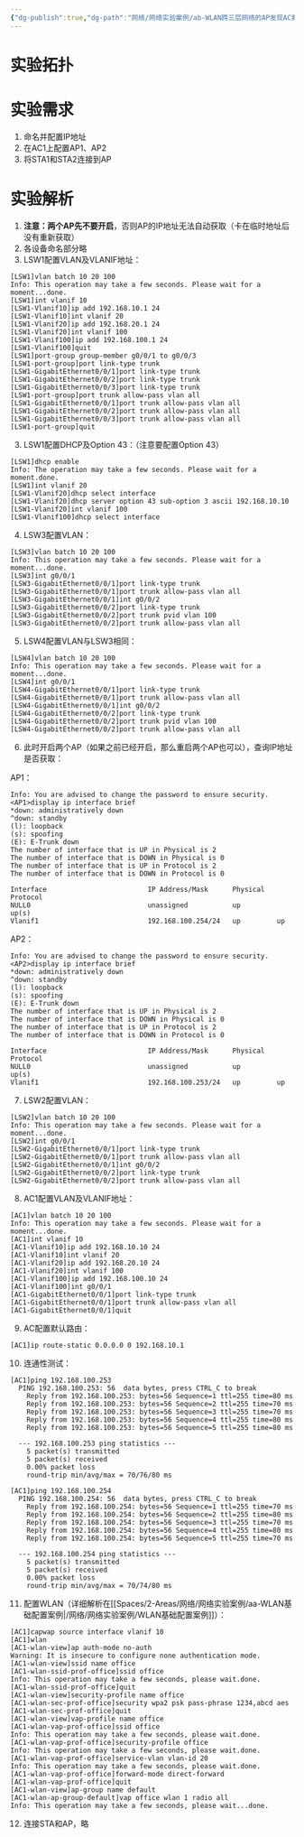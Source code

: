 ```yaml
---
{"dg-publish":true,"dg-path":"网络/网络实验案例/ab-WLAN跨三层网络的AP发现AC案例.md","permalink":"/网络/网络实验案例/ab-WLAN跨三层网络的AP发现AC案例/"}
---
```


# 实验拓扑
<style> .container {font-family: sans-serif; text-align: center;} .button-wrapper button {z-index: 1;height: 40px; width: 100px; margin: 10px;padding: 5px;} .excalidraw .App-menu_top .buttonList { display: flex;} .excalidraw-wrapper { height: 800px; margin: 50px; position: relative;} :root[dir="ltr"] .excalidraw .layer-ui__wrapper .zen-mode-transition.App-menu_bottom--transition-left {transform: none;} </style><script src="https://cdn.jsdelivr.net/npm/react@17/umd/react.production.min.js"></script><script src="https://cdn.jsdelivr.net/npm/react-dom@17/umd/react-dom.production.min.js"></script><script type="text/javascript" src="https://cdn.jsdelivr.net/npm/@excalidraw/excalidraw@0/dist/excalidraw.production.min.js"></script><div id="excalidraw-ab-WLAN跨三层网络的AP发现AC案例-1excalidraw.md1"></div><script>(function(){const InitialData={"type":"excalidraw","version":2,"source":"https://github.com/zsviczian/obsidian-excalidraw-plugin/releases/tag/2.15.3","elements":[{"id":"a4exvNKNKS5hNoq8HiFXS","type":"line","x":931.3504102107047,"y":-164.46504884004878,"width":1,"height":270,"angle":0,"strokeColor":"#1e1e1e","backgroundColor":"transparent","fillStyle":"solid","strokeWidth":4,"strokeStyle":"solid","roughness":0,"opacity":100,"groupIds":[],"frameId":null,"index":"Zu","roundness":null,"seed":131463810,"version":46,"versionNonce":523275614,"isDeleted":false,"boundElements":[],"updated":1758722441227,"link":null,"locked":false,"points":[[0,0],[1,270]],"lastCommittedPoint":null,"startBinding":null,"endBinding":null,"startArrowhead":null,"endArrowhead":null,"polygon":false},{"id":"-WzePwpJERoKWcR0-O5kG","type":"line","x":514.3504102107047,"y":-169.46504884004878,"width":1,"height":276,"angle":0,"strokeColor":"#1e1e1e","backgroundColor":"transparent","fillStyle":"solid","strokeWidth":4,"strokeStyle":"solid","roughness":0,"opacity":100,"groupIds":[],"frameId":null,"index":"Zv","roundness":null,"seed":893811970,"version":57,"versionNonce":1271059998,"isDeleted":false,"boundElements":[],"updated":1758722428290,"link":null,"locked":false,"points":[[0,0],[1,276]],"lastCommittedPoint":null,"startBinding":null,"endBinding":null,"startArrowhead":null,"endArrowhead":null,"polygon":false},{"id":"rxVZrzuibO7Jha20NoAeb","type":"line","x":709.3504102107047,"y":-420.4650488400488,"width":221,"height":254,"angle":0,"strokeColor":"#1e1e1e","backgroundColor":"transparent","fillStyle":"solid","strokeWidth":4,"strokeStyle":"solid","roughness":0,"opacity":100,"groupIds":[],"frameId":null,"index":"Zw","roundness":null,"seed":126972930,"version":51,"versionNonce":1881480094,"isDeleted":false,"boundElements":[],"updated":1758722410100,"link":null,"locked":false,"points":[[0,0],[221,254]],"lastCommittedPoint":null,"startBinding":null,"endBinding":null,"startArrowhead":null,"endArrowhead":null,"polygon":false},{"id":"entPNoYl4Kyj3vk2KOKRf","type":"line","x":708.3504102107047,"y":-419.4650488400488,"width":190,"height":252,"angle":0,"strokeColor":"#1e1e1e","backgroundColor":"transparent","fillStyle":"solid","strokeWidth":4,"strokeStyle":"solid","roughness":0,"opacity":100,"groupIds":[],"frameId":null,"index":"Zx","roundness":null,"seed":681808514,"version":48,"versionNonce":1797278786,"isDeleted":false,"boundElements":[],"updated":1758722400642,"link":null,"locked":false,"points":[[0,0],[-190,252]],"lastCommittedPoint":null,"startBinding":null,"endBinding":null,"startArrowhead":null,"endArrowhead":null,"polygon":false},{"id":"iV-hlWH-SU1PdivZKCSGs","type":"line","x":223.35041021070464,"y":-423.4650488400488,"width":485.00000000000006,"height":3,"angle":0,"strokeColor":"#1e1e1e","backgroundColor":"transparent","fillStyle":"solid","strokeWidth":4,"strokeStyle":"solid","roughness":0,"opacity":100,"groupIds":[],"frameId":null,"index":"Zy","roundness":null,"seed":1804139934,"version":56,"versionNonce":552479554,"isDeleted":false,"boundElements":[],"updated":1758722384409,"link":null,"locked":false,"points":[[0,0],[485.00000000000006,3]],"lastCommittedPoint":null,"startBinding":null,"endBinding":null,"startArrowhead":null,"endArrowhead":null,"polygon":false},{"id":"GVq7UEniOFc08bcfavQZq","type":"line","x":-108.64958978929536,"y":-202.46504884004878,"width":333,"height":219,"angle":0,"strokeColor":"#1e1e1e","backgroundColor":"transparent","fillStyle":"solid","strokeWidth":4,"strokeStyle":"solid","roughness":0,"opacity":100,"groupIds":[],"frameId":null,"index":"Zz","roundness":null,"seed":84098206,"version":44,"versionNonce":729037762,"isDeleted":false,"boundElements":[],"updated":1758722358895,"link":null,"locked":false,"points":[[0,0],[333,-219]],"lastCommittedPoint":null,"startBinding":null,"endBinding":null,"startArrowhead":null,"endArrowhead":null,"polygon":false},{"id":"q7Is6Ucu","type":"image","x":-156.6590909090909,"y":-242.64772727272737,"width":104.72596153846158,"height":85.62500000000003,"angle":0,"strokeColor":"transparent","backgroundColor":"transparent","fillStyle":"hachure","strokeWidth":1,"strokeStyle":"solid","roughness":1,"opacity":100,"roundness":null,"seed":67922,"version":201,"versionNonce":1119687390,"updated":1758722272376,"isDeleted":false,"groupIds":[],"boundElements":[],"link":null,"locked":false,"frameId":null,"fileId":"b59071e69a54e91b626877511a2d995862e4f02a","scale":[1,1],"crop":null,"index":"a0","status":"pending"},{"id":"yiVsTlOZ","type":"image","x":655.8969064762208,"y":-469.1034959165359,"width":108,"height":89,"angle":0,"strokeColor":"transparent","backgroundColor":"transparent","fillStyle":"hachure","strokeWidth":1,"strokeStyle":"solid","roughness":1,"opacity":100,"roundness":null,"seed":92430,"version":160,"versionNonce":88406658,"updated":1758722905897,"isDeleted":false,"groupIds":[],"boundElements":[],"link":null,"locked":false,"frameId":null,"fileId":"805d1e1650d1576de888983f84d258dd11815cea","scale":[1,1],"crop":null,"index":"a4","status":"pending"},{"id":"A8vqRTvr","type":"image","x":459.3504102107046,"y":67.53495115995122,"width":108,"height":89,"angle":0,"strokeColor":"transparent","backgroundColor":"transparent","fillStyle":"hachure","strokeWidth":1,"strokeStyle":"solid","roughness":1,"opacity":100,"roundness":null,"seed":13155,"version":90,"versionNonce":413737886,"updated":1758722422259,"isDeleted":false,"groupIds":[],"boundElements":[],"link":null,"locked":false,"frameId":null,"fileId":"3e6b3a4993ca9eb43bbb3e9bdc0afa86b6d6c812","scale":[1,1],"crop":null,"index":"a5","status":"pending"},{"id":"d-TcAIAtMreGgxImdDKkf","type":"image","x":879.1455973140806,"y":71.80607378020625,"width":108,"height":89,"angle":0,"strokeColor":"transparent","backgroundColor":"transparent","fillStyle":"hachure","strokeWidth":1,"strokeStyle":"solid","roughness":1,"opacity":100,"roundness":null,"seed":882595678,"version":127,"versionNonce":1359806878,"updated":1758723249560,"isDeleted":false,"groupIds":[],"boundElements":[],"link":null,"locked":false,"frameId":null,"fileId":"3e6b3a4993ca9eb43bbb3e9bdc0afa86b6d6c812","scale":[1,1],"crop":null,"index":"a6","status":"pending"},{"id":"3ZS4TRLs","type":"image","x":458.01614328263133,"y":304.5321503757317,"width":109,"height":89,"angle":0,"strokeColor":"transparent","backgroundColor":"transparent","fillStyle":"hachure","strokeWidth":1,"strokeStyle":"solid","roughness":1,"opacity":100,"roundness":null,"seed":72662,"version":74,"versionNonce":854176606,"updated":1758722693276,"isDeleted":false,"groupIds":[],"boundElements":[],"link":null,"locked":false,"frameId":null,"fileId":"02dd7d70af4ba51c3c127843540727fcb3df0a36","scale":[1,1],"crop":null,"index":"a7","status":"pending"},{"id":"MpFcCNVotsoudfr6n9IS1","type":"image","x":883.9528166590168,"y":299.69714097501776,"width":109,"height":89,"angle":0,"strokeColor":"transparent","backgroundColor":"transparent","fillStyle":"hachure","strokeWidth":1,"strokeStyle":"solid","roughness":1,"opacity":100,"roundness":null,"seed":1536329310,"version":99,"versionNonce":1647632350,"updated":1758723251876,"isDeleted":false,"groupIds":[],"boundElements":[],"link":null,"locked":false,"frameId":null,"fileId":"02dd7d70af4ba51c3c127843540727fcb3df0a36","scale":[1,1],"crop":null,"index":"a8","status":"pending"},{"id":"N0eaaPxZ","type":"image","x":433.61887596734437,"y":184.80345493037288,"width":163.3170805274658,"height":96.22228927350052,"angle":3.157972679374266,"strokeColor":"transparent","backgroundColor":"transparent","fillStyle":"hachure","strokeWidth":1,"strokeStyle":"solid","roughness":1,"opacity":100,"roundness":null,"seed":97730,"version":262,"versionNonce":308831106,"updated":1758723332801,"isDeleted":false,"groupIds":[],"boundElements":[],"link":null,"locked":false,"frameId":null,"fileId":"aba44d7d05e3850a27364d3ab272ff013ba052c7","scale":[1,1],"crop":{"x":0,"y":0,"width":212,"height":124.90503295857957,"naturalWidth":212,"naturalHeight":177},"index":"a9","status":"pending"},{"id":"qs1c_krJ7igNqTg6g3tTa","type":"image","x":855.6576807883911,"y":179.8915291769258,"width":163.3170805274658,"height":96.22228927350052,"angle":3.157972679374266,"strokeColor":"transparent","backgroundColor":"transparent","fillStyle":"hachure","strokeWidth":1,"strokeStyle":"solid","roughness":1,"opacity":100,"roundness":null,"seed":950979230,"version":303,"versionNonce":481776514,"updated":1758723352302,"isDeleted":false,"groupIds":[],"boundElements":[],"link":null,"locked":false,"frameId":null,"fileId":"aba44d7d05e3850a27364d3ab272ff013ba052c7","scale":[1,1],"crop":{"x":0,"y":0,"width":212,"height":124.90503295857957,"naturalWidth":212,"naturalHeight":177},"index":"aA","status":"pending"},{"id":"NiiE2dRn","type":"text","x":-132.02461617424746,"y":-148.65685899881248,"width":55.85997009277344,"height":35,"angle":0,"strokeColor":"#1e1e1e","backgroundColor":"#e9ecef","fillStyle":"solid","strokeWidth":4,"strokeStyle":"solid","roughness":0,"opacity":100,"groupIds":[],"frameId":null,"index":"aB","roundness":null,"seed":1776258910,"version":19,"versionNonce":663974082,"isDeleted":false,"boundElements":[],"updated":1758722810325,"link":null,"locked":false,"text":"AC1","rawText":"AC1","fontSize":28,"fontFamily":6,"textAlign":"left","verticalAlign":"top","containerId":null,"originalText":"AC1","autoResize":true,"lineHeight":1.25},{"id":"5EmgRUzO","type":"text","x":183.55042156743565,"y":-370.1069581275706,"width":79.5479736328125,"height":35,"angle":0,"strokeColor":"#1e1e1e","backgroundColor":"#e9ecef","fillStyle":"solid","strokeWidth":4,"strokeStyle":"solid","roughness":0,"opacity":100,"groupIds":[],"frameId":null,"index":"aC","roundness":null,"seed":980833630,"version":22,"versionNonce":141715970,"isDeleted":false,"boundElements":[],"updated":1758722819808,"link":null,"locked":false,"text":"LSW2","rawText":"LSW2","fontSize":28,"fontFamily":6,"textAlign":"left","verticalAlign":"top","containerId":null,"originalText":"LSW2","autoResize":true,"lineHeight":1.25},{"id":"icSpXsth","type":"text","x":670.2809550438541,"y":-369.1975199784591,"width":79.5479736328125,"height":35,"angle":0,"strokeColor":"#1e1e1e","backgroundColor":"#e9ecef","fillStyle":"solid","strokeWidth":4,"strokeStyle":"solid","roughness":0,"opacity":100,"groupIds":[],"frameId":null,"index":"aD","roundness":null,"seed":421265310,"version":27,"versionNonce":2111784606,"isDeleted":false,"boundElements":[],"updated":1758722828543,"link":null,"locked":false,"text":"LSW1","rawText":"LSW1","fontSize":28,"fontFamily":6,"textAlign":"left","verticalAlign":"top","containerId":null,"originalText":"LSW1","autoResize":true,"lineHeight":1.25},{"id":"nOXwm83E","type":"text","x":477.1178200286664,"y":-116.19259082369103,"width":79.5479736328125,"height":35,"angle":0,"strokeColor":"#1e1e1e","backgroundColor":"#e9ecef","fillStyle":"solid","strokeWidth":4,"strokeStyle":"solid","roughness":0,"opacity":100,"groupIds":[],"frameId":null,"index":"aE","roundness":null,"seed":1187533250,"version":28,"versionNonce":1267714782,"isDeleted":false,"boundElements":[],"updated":1758722840584,"link":null,"locked":false,"text":"LSW3","rawText":"LSW3","fontSize":28,"fontFamily":6,"textAlign":"left","verticalAlign":"top","containerId":null,"originalText":"LSW3","autoResize":true,"lineHeight":1.25},{"id":"KwqvFteq","type":"text","x":892.9121778743893,"y":-111.82652377991064,"width":79.5479736328125,"height":35,"angle":0,"strokeColor":"#1e1e1e","backgroundColor":"#e9ecef","fillStyle":"solid","strokeWidth":4,"strokeStyle":"solid","roughness":0,"opacity":100,"groupIds":[],"frameId":null,"index":"aF","roundness":null,"seed":18628994,"version":26,"versionNonce":699385374,"isDeleted":false,"boundElements":[],"updated":1758722847093,"link":null,"locked":false,"text":"LSW4","rawText":"LSW4","fontSize":28,"fontFamily":6,"textAlign":"left","verticalAlign":"top","containerId":null,"originalText":"LSW4","autoResize":true,"lineHeight":1.25},{"id":"PymJAkte","type":"text","x":-41.990239412211054,"y":-241.42336984840944,"width":73.89994812011719,"height":25,"angle":0,"strokeColor":"#1e1e1e","backgroundColor":"#e9ecef","fillStyle":"solid","strokeWidth":4,"strokeStyle":"solid","roughness":0,"opacity":100,"groupIds":[],"frameId":null,"index":"aG","roundness":null,"seed":189190878,"version":27,"versionNonce":1681298242,"isDeleted":false,"boundElements":[],"updated":1758722892909,"link":null,"locked":false,"text":"GE0/0/1","rawText":"GE0/0/1","fontSize":20,"fontFamily":6,"textAlign":"left","verticalAlign":"top","containerId":null,"originalText":"GE0/0/1","autoResize":true,"lineHeight":1.25},{"id":"G0c8zOqkqbnvdaUZFEqBH","type":"image","x":168.65626197922927,"y":-468.2638089251479,"width":108,"height":89,"angle":0,"strokeColor":"transparent","backgroundColor":"transparent","fillStyle":"hachure","strokeWidth":1,"strokeStyle":"solid","roughness":1,"opacity":100,"roundness":null,"seed":235258370,"version":174,"versionNonce":1533011550,"updated":1758722908859,"isDeleted":false,"groupIds":[],"boundElements":[],"link":null,"locked":false,"frameId":null,"fileId":"805d1e1650d1576de888983f84d258dd11815cea","scale":[1,1],"crop":null,"index":"aH","status":"pending"},{"id":"SPrapffNs5YnIu8OhFBYw","type":"image","x":458.76703154579116,"y":-206.34562198104203,"width":108,"height":89,"angle":0,"strokeColor":"transparent","backgroundColor":"transparent","fillStyle":"hachure","strokeWidth":1,"strokeStyle":"solid","roughness":1,"opacity":100,"roundness":null,"seed":1472489182,"version":166,"versionNonce":1634172098,"updated":1758722911058,"isDeleted":false,"groupIds":[],"boundElements":[],"link":null,"locked":false,"frameId":null,"fileId":"805d1e1650d1576de888983f84d258dd11815cea","scale":[1,1],"crop":null,"index":"aI","status":"pending"},{"id":"G3Dj7DVfTh3ASQLGHRmTC","type":"image","x":878.0180182861828,"y":-205.43618383193046,"width":108,"height":89,"angle":0,"strokeColor":"transparent","backgroundColor":"transparent","fillStyle":"hachure","strokeWidth":1,"strokeStyle":"solid","roughness":1,"opacity":100,"roundness":null,"seed":1553773634,"version":165,"versionNonce":318163422,"updated":1758722913359,"isDeleted":false,"groupIds":[],"boundElements":[],"link":null,"locked":false,"frameId":null,"fileId":"805d1e1650d1576de888983f84d258dd11815cea","scale":[1,1],"crop":null,"index":"aJ","status":"pending"},{"id":"svlj5ixG","type":"text","x":86.24053961250746,"y":-403.7561696446953,"width":73.89994812011719,"height":25,"angle":0,"strokeColor":"#1e1e1e","backgroundColor":"#e9ecef","fillStyle":"solid","strokeWidth":4,"strokeStyle":"solid","roughness":0,"opacity":100,"groupIds":[],"frameId":null,"index":"aK","roundness":null,"seed":655847070,"version":24,"versionNonce":947989570,"isDeleted":false,"boundElements":[],"updated":1758722924643,"link":null,"locked":false,"text":"GE0/0/1","rawText":"GE0/0/1","fontSize":20,"fontFamily":6,"textAlign":"left","verticalAlign":"top","containerId":null,"originalText":"GE0/0/1","autoResize":true,"lineHeight":1.25},{"id":"foeFEnlU","type":"text","x":283.5886179696985,"y":-456.5035822931611,"width":73.89994812011719,"height":25,"angle":0,"strokeColor":"#1e1e1e","backgroundColor":"#e9ecef","fillStyle":"solid","strokeWidth":4,"strokeStyle":"solid","roughness":0,"opacity":100,"groupIds":[],"frameId":null,"index":"aL","roundness":null,"seed":1110358914,"version":17,"versionNonce":69424606,"isDeleted":false,"boundElements":[],"updated":1758722932425,"link":null,"locked":false,"text":"GE0/0/2","rawText":"GE0/0/2","fontSize":20,"fontFamily":6,"textAlign":"left","verticalAlign":"top","containerId":null,"originalText":"GE0/0/2","autoResize":true,"lineHeight":1.25},{"id":"TkizE1Wg","type":"text","x":579.1560164309291,"y":-452.86582969671514,"width":73.89994812011719,"height":25,"angle":0,"strokeColor":"#1e1e1e","backgroundColor":"#e9ecef","fillStyle":"solid","strokeWidth":4,"strokeStyle":"solid","roughness":0,"opacity":100,"groupIds":[],"frameId":null,"index":"aM","roundness":null,"seed":411007646,"version":22,"versionNonce":771336386,"isDeleted":false,"boundElements":[],"updated":1758722939442,"link":null,"locked":false,"text":"GE0/0/1","rawText":"GE0/0/1","fontSize":20,"fontFamily":6,"textAlign":"left","verticalAlign":"top","containerId":null,"originalText":"GE0/0/1","autoResize":true,"lineHeight":1.25},{"id":"hAyIYNOv","type":"text","x":570.9710730889258,"y":-371.0163962766821,"width":73.89994812011719,"height":25,"angle":0,"strokeColor":"#1e1e1e","backgroundColor":"#e9ecef","fillStyle":"solid","strokeWidth":4,"strokeStyle":"solid","roughness":0,"opacity":100,"groupIds":[],"frameId":null,"index":"aN","roundness":null,"seed":611485698,"version":34,"versionNonce":1171802526,"isDeleted":false,"boundElements":[],"updated":1758722947042,"link":null,"locked":false,"text":"GE0/0/2","rawText":"GE0/0/2","fontSize":20,"fontFamily":6,"textAlign":"left","verticalAlign":"top","containerId":null,"originalText":"GE0/0/2","autoResize":true,"lineHeight":1.25},{"id":"hsssIxod","type":"text","x":771.0474658934512,"y":-380.11077776779683,"width":73.89994812011719,"height":25,"angle":0,"strokeColor":"#1e1e1e","backgroundColor":"#e9ecef","fillStyle":"solid","strokeWidth":4,"strokeStyle":"solid","roughness":0,"opacity":100,"groupIds":[],"frameId":null,"index":"aO","roundness":null,"seed":93175490,"version":20,"versionNonce":1758292830,"isDeleted":false,"boundElements":[],"updated":1758722952775,"link":null,"locked":false,"text":"GE0/0/3","rawText":"GE0/0/3","fontSize":20,"fontFamily":6,"textAlign":"left","verticalAlign":"top","containerId":null,"originalText":"GE0/0/3","autoResize":true,"lineHeight":1.25},{"id":"0rG3qRqw","type":"text","x":469.1140003884401,"y":-238.23842650640614,"width":73.89994812011719,"height":25,"angle":0,"strokeColor":"#1e1e1e","backgroundColor":"#e9ecef","fillStyle":"solid","strokeWidth":4,"strokeStyle":"solid","roughness":0,"opacity":100,"groupIds":[],"frameId":null,"index":"aP","roundness":null,"seed":131039262,"version":22,"versionNonce":1651628866,"isDeleted":false,"boundElements":[],"updated":1758722958242,"link":null,"locked":false,"text":"GE0/0/1","rawText":"GE0/0/1","fontSize":20,"fontFamily":6,"textAlign":"left","verticalAlign":"top","containerId":null,"originalText":"GE0/0/1","autoResize":true,"lineHeight":1.25},{"id":"FkXEhdyK","type":"text","x":905.0718638663508,"y":-235.277977971511,"width":73.89994812011719,"height":25,"angle":0,"strokeColor":"#1e1e1e","backgroundColor":"#e9ecef","fillStyle":"solid","strokeWidth":4,"strokeStyle":"solid","roughness":0,"opacity":100,"groupIds":[],"frameId":null,"index":"aQ","roundness":null,"seed":1486197342,"version":38,"versionNonce":1998653982,"isDeleted":false,"boundElements":[],"updated":1758722961409,"link":null,"locked":false,"text":"GE0/0/1","rawText":"GE0/0/1","fontSize":20,"fontFamily":6,"textAlign":"left","verticalAlign":"top","containerId":null,"originalText":"GE0/0/1","autoResize":true,"lineHeight":1.25},{"id":"cHHHMOOC","type":"text","x":521.8614130369059,"y":-73.63012151722853,"width":73.89994812011719,"height":25,"angle":0,"strokeColor":"#1e1e1e","backgroundColor":"#e9ecef","fillStyle":"solid","strokeWidth":4,"strokeStyle":"solid","roughness":0,"opacity":100,"groupIds":[],"frameId":null,"index":"aR","roundness":null,"seed":108226114,"version":23,"versionNonce":1068015774,"isDeleted":false,"boundElements":[],"updated":1758722967826,"link":null,"locked":false,"text":"GE0/0/2","rawText":"GE0/0/2","fontSize":20,"fontFamily":6,"textAlign":"left","verticalAlign":"top","containerId":null,"originalText":"GE0/0/2","autoResize":true,"lineHeight":1.25},{"id":"uhZVrio4","type":"text","x":938.7210753834751,"y":-70.66967298233328,"width":73.89994812011719,"height":25,"angle":0,"strokeColor":"#1e1e1e","backgroundColor":"#e9ecef","fillStyle":"solid","strokeWidth":4,"strokeStyle":"solid","roughness":0,"opacity":100,"groupIds":[],"frameId":null,"index":"aS","roundness":null,"seed":960501698,"version":57,"versionNonce":823347074,"isDeleted":false,"boundElements":[],"updated":1758722971325,"link":null,"locked":false,"text":"GE0/0/2","rawText":"GE0/0/2","fontSize":20,"fontFamily":6,"textAlign":"left","verticalAlign":"top","containerId":null,"originalText":"GE0/0/2","autoResize":true,"lineHeight":1.25},{"id":"5y8kOHdx","type":"text","x":523.6802893351288,"y":37.321332674372,"width":73.89994812011719,"height":25,"angle":0,"strokeColor":"#1e1e1e","backgroundColor":"#e9ecef","fillStyle":"solid","strokeWidth":4,"strokeStyle":"solid","roughness":0,"opacity":100,"groupIds":[],"frameId":null,"index":"aT","roundness":null,"seed":414686914,"version":15,"versionNonce":1389239838,"isDeleted":false,"boundElements":[],"updated":1758722977609,"link":null,"locked":false,"text":"GE0/0/0","rawText":"GE0/0/0","fontSize":20,"fontFamily":6,"textAlign":"left","verticalAlign":"top","containerId":null,"originalText":"GE0/0/0","autoResize":true,"lineHeight":1.25},{"id":"KKiwXtlj","type":"text","x":940.5399516816984,"y":32.096837867263844,"width":73.89994812011719,"height":25,"angle":0,"strokeColor":"#1e1e1e","backgroundColor":"#e9ecef","fillStyle":"solid","strokeWidth":4,"strokeStyle":"solid","roughness":0,"opacity":100,"groupIds":[],"frameId":null,"index":"aU","roundness":null,"seed":1580634690,"version":36,"versionNonce":1171692866,"isDeleted":false,"boundElements":[],"updated":1758722980276,"link":null,"locked":false,"text":"GE0/0/0","rawText":"GE0/0/0","fontSize":20,"fontFamily":6,"textAlign":"left","verticalAlign":"top","containerId":null,"originalText":"GE0/0/0","autoResize":true,"lineHeight":1.25},{"id":"SoYm4VLU","type":"text","x":-153.3372977743687,"y":-461.97253762994274,"width":221.27984619140625,"height":75,"angle":0,"strokeColor":"#1e1e1e","backgroundColor":"#e9ecef","fillStyle":"solid","strokeWidth":4,"strokeStyle":"solid","roughness":0,"opacity":100,"groupIds":[],"frameId":null,"index":"aV","roundness":null,"seed":953011330,"version":182,"versionNonce":1340193243,"isDeleted":false,"boundElements":[],"updated":1758791090926,"link":null,"locked":false,"text":"vlan 10  :ac所在vlan\nvlan 20  :客户端所在vlan\nvlan 100:ap所在vlan","rawText":"vlan 10  :ac所在vlan\nvlan 20  :客户端所在vlan\nvlan 100:ap所在vlan","fontSize":20,"fontFamily":6,"textAlign":"left","verticalAlign":"top","containerId":null,"originalText":"vlan 10  :ac所在vlan\nvlan 20  :客户端所在vlan\nvlan 100:ap所在vlan","autoResize":true,"lineHeight":1.25},{"id":"g4csWvaF","type":"text","x":-155.67000805114594,"y":-95.45663709590394,"width":265.35986328125,"height":75,"angle":0,"strokeColor":"#1e1e1e","backgroundColor":"#e9ecef","fillStyle":"solid","strokeWidth":4,"strokeStyle":"solid","roughness":0,"opacity":100,"groupIds":[],"frameId":null,"index":"aW","roundness":null,"seed":799005342,"version":125,"versionNonce":1856140894,"isDeleted":false,"boundElements":[],"updated":1758723135294,"link":null,"locked":false,"text":"vlan 10  : 192.168.10.10/24\nvlan 20  : 192.168.20,10/24\nvlan 100: 192.168.100.10/24","rawText":"vlan 10  : 192.168.10.10/24\nvlan 20  : 192.168.20,10/24\nvlan 100: 192.168.100.10/24","fontSize":20,"fontFamily":6,"textAlign":"left","verticalAlign":"top","containerId":null,"originalText":"vlan 10  : 192.168.10.10/24\nvlan 20  : 192.168.20,10/24\nvlan 100: 192.168.100.10/24","autoResize":true,"lineHeight":1.25},{"id":"ybFIPCuf","type":"text","x":655.7405992796906,"y":-577.7840677821403,"width":248.13987731933594,"height":75,"angle":0,"strokeColor":"#1e1e1e","backgroundColor":"#e9ecef","fillStyle":"solid","strokeWidth":4,"strokeStyle":"solid","roughness":0,"opacity":100,"groupIds":[],"frameId":null,"index":"aX","roundness":null,"seed":827518466,"version":84,"versionNonce":837288258,"isDeleted":false,"boundElements":[],"updated":1758723184598,"link":null,"locked":false,"text":"vlan 10  : 192.168.10.1/24\nvlan 20  : 192.168.20.1/24\nvlan 100:192.168.100.1/24","rawText":"vlan 10  : 192.168.10.1/24\nvlan 20  : 192.168.20.1/24\nvlan 100:192.168.100.1/24","fontSize":20,"fontFamily":6,"textAlign":"left","verticalAlign":"top","containerId":null,"originalText":"vlan 10  : 192.168.10.1/24\nvlan 20  : 192.168.20.1/24\nvlan 100:192.168.100.1/24","autoResize":true,"lineHeight":1.25},{"id":"ab7OXHYY","type":"text","x":-23.939816299258922,"y":-325.6304045298305,"width":67.69993591308594,"height":25,"angle":0,"strokeColor":"#1e1e1e","backgroundColor":"#e9ecef","fillStyle":"solid","strokeWidth":4,"strokeStyle":"solid","roughness":0,"opacity":100,"groupIds":[],"frameId":null,"index":"aY","roundness":null,"seed":1009365122,"version":46,"versionNonce":413743006,"isDeleted":false,"boundElements":[],"updated":1758723440918,"link":null,"locked":false,"text":"vlan 10","rawText":"vlan 10","fontSize":20,"fontFamily":6,"textAlign":"left","verticalAlign":"top","containerId":null,"originalText":"vlan 10","autoResize":true,"lineHeight":1.25},{"id":"Z0tFktz5","type":"text","x":363.8826591020067,"y":78.85926885071842,"width":79.69993591308594,"height":25,"angle":0,"strokeColor":"#1e1e1e","backgroundColor":"#e9ecef","fillStyle":"solid","strokeWidth":4,"strokeStyle":"solid","roughness":0,"opacity":100,"groupIds":[],"frameId":null,"index":"aZ","roundness":null,"seed":52639070,"version":39,"versionNonce":1520580034,"isDeleted":false,"boundElements":[],"updated":1758723226692,"link":null,"locked":false,"text":"vlan 100","rawText":"vlan 100","fontSize":20,"fontFamily":6,"textAlign":"left","verticalAlign":"top","containerId":null,"originalText":"vlan 100","autoResize":true,"lineHeight":1.25},{"id":"ID0SSnkV","type":"text","x":1017.8725066002294,"y":71.74483016084594,"width":79.69993591308594,"height":25,"angle":0,"strokeColor":"#1e1e1e","backgroundColor":"#e9ecef","fillStyle":"solid","strokeWidth":4,"strokeStyle":"solid","roughness":0,"opacity":100,"groupIds":[],"frameId":null,"index":"aa","roundness":null,"seed":812171230,"version":67,"versionNonce":1406151326,"isDeleted":false,"boundElements":[],"updated":1758723229209,"link":null,"locked":false,"text":"vlan 100","rawText":"vlan 100","fontSize":20,"fontFamily":6,"textAlign":"left","verticalAlign":"top","containerId":null,"originalText":"vlan 100","autoResize":true,"lineHeight":1.25},{"id":"Ib8rLSF6","type":"text","x":363.8826591020067,"y":315.8239664963304,"width":67.69993591308594,"height":25,"angle":0,"strokeColor":"#1e1e1e","backgroundColor":"#e9ecef","fillStyle":"solid","strokeWidth":4,"strokeStyle":"solid","roughness":0,"opacity":100,"groupIds":[],"frameId":null,"index":"ab","roundness":null,"seed":77639106,"version":41,"versionNonce":904852894,"isDeleted":false,"boundElements":[],"updated":1758723236993,"link":null,"locked":false,"text":"vlan 20","rawText":"vlan 20","fontSize":20,"fontFamily":6,"textAlign":"left","verticalAlign":"top","containerId":null,"originalText":"vlan 20","autoResize":true,"lineHeight":1.25},{"id":"ioEcTmca","type":"text","x":1021.1797259451655,"y":312.2999020132098,"width":67.69993591308594,"height":25,"angle":0,"strokeColor":"#1e1e1e","backgroundColor":"#e9ecef","fillStyle":"solid","strokeWidth":4,"strokeStyle":"solid","roughness":0,"opacity":100,"groupIds":[],"frameId":null,"index":"ac","roundness":null,"seed":2014499522,"version":50,"versionNonce":1340240066,"isDeleted":false,"boundElements":[],"updated":1758723238393,"link":null,"locked":false,"text":"vlan 20","rawText":"vlan 20","fontSize":20,"fontFamily":6,"textAlign":"left","verticalAlign":"top","containerId":null,"originalText":"vlan 20","autoResize":true,"lineHeight":1.25},{"id":"xXxjznOn","type":"text","x":662.7813118140857,"y":-329.54579716728733,"width":105.85987854003906,"height":25,"angle":0,"strokeColor":"#1e1e1e","backgroundColor":"#e9ecef","fillStyle":"solid","strokeWidth":4,"strokeStyle":"solid","roughness":0,"opacity":100,"groupIds":[],"frameId":null,"index":"ad","roundness":null,"seed":2076525726,"version":24,"versionNonce":885372482,"isDeleted":false,"boundElements":[],"updated":1758723269376,"link":null,"locked":false,"text":"dhcp server","rawText":"dhcp server","fontSize":20,"fontFamily":6,"textAlign":"left","verticalAlign":"top","containerId":null,"originalText":"dhcp server","autoResize":true,"lineHeight":1.25},{"id":"TIQI15sJ","type":"text","x":488.71523814185224,"y":160.98902311596817,"width":55.15997314453125,"height":35,"angle":0,"strokeColor":"#1e1e1e","backgroundColor":"#e9ecef","fillStyle":"solid","strokeWidth":4,"strokeStyle":"solid","roughness":0,"opacity":100,"groupIds":[],"frameId":null,"index":"ae","roundness":null,"seed":508705474,"version":37,"versionNonce":1058609054,"isDeleted":false,"boundElements":[],"updated":1758723343686,"link":null,"locked":false,"text":"AP1","rawText":"AP1","fontSize":28,"fontFamily":6,"textAlign":"left","verticalAlign":"top","containerId":null,"originalText":"AP1","autoResize":true,"lineHeight":1.25},{"id":"zLHshIF7","type":"text","x":913.9536203339712,"y":158.70297128358573,"width":55.15997314453125,"height":35,"angle":0,"strokeColor":"#1e1e1e","backgroundColor":"#e9ecef","fillStyle":"solid","strokeWidth":4,"strokeStyle":"solid","roughness":0,"opacity":100,"groupIds":[],"frameId":null,"index":"af","roundness":null,"seed":2112639170,"version":65,"versionNonce":1466121694,"isDeleted":false,"boundElements":[],"updated":1758723356502,"link":null,"locked":false,"text":"AP2","rawText":"AP2","fontSize":28,"fontFamily":6,"textAlign":"left","verticalAlign":"top","containerId":null,"originalText":"AP2","autoResize":true,"lineHeight":1.25},{"id":"uMRCmMPy","type":"text","x":475.0966405850285,"y":399.2075062765723,"width":69.04795837402344,"height":35,"angle":0,"strokeColor":"#1e1e1e","backgroundColor":"#e9ecef","fillStyle":"solid","strokeWidth":4,"strokeStyle":"solid","roughness":0,"opacity":100,"groupIds":[],"frameId":null,"index":"ag","roundness":null,"seed":893066818,"version":30,"versionNonce":1518397022,"isDeleted":false,"boundElements":[],"updated":1758723364019,"link":null,"locked":false,"text":"STA1","rawText":"STA1","fontSize":28,"fontFamily":6,"textAlign":"left","verticalAlign":"top","containerId":null,"originalText":"STA1","autoResize":true,"lineHeight":1.25},{"id":"3DdeXcUo","type":"text","x":909.5631147611296,"y":393.623779138793,"width":69.04795837402344,"height":35,"angle":0,"strokeColor":"#1e1e1e","backgroundColor":"#e9ecef","fillStyle":"solid","strokeWidth":4,"strokeStyle":"solid","roughness":0,"opacity":100,"groupIds":[],"frameId":null,"index":"ah","roundness":null,"seed":837778946,"version":61,"versionNonce":338879938,"isDeleted":false,"boundElements":[],"updated":1758723370654,"link":null,"locked":false,"text":"STA2","rawText":"STA2","fontSize":28,"fontFamily":6,"textAlign":"left","verticalAlign":"top","containerId":null,"originalText":"STA2","autoResize":true,"lineHeight":1.25}],"appState":{"theme":"light","viewBackgroundColor":"#ffffff","currentItemStrokeColor":"#1e1e1e","currentItemBackgroundColor":"#e9ecef","currentItemFillStyle":"solid","currentItemStrokeWidth":4,"currentItemStrokeStyle":"solid","currentItemRoughness":0,"currentItemOpacity":100,"currentItemFontFamily":6,"currentItemFontSize":28,"currentItemTextAlign":"left","currentItemStartArrowhead":null,"currentItemEndArrowhead":"arrow","currentItemArrowType":"round","currentItemFrameRole":null,"scrollX":219.45183481297505,"scrollY":735.9077022347598,"zoom":{"value":1},"currentItemRoundness":"sharp","gridSize":20,"gridStep":5,"gridModeEnabled":false,"gridColor":{"Bold":"rgba(217, 217, 217, 0.5)","Regular":"rgba(230, 230, 230, 0.5)"},"currentStrokeOptions":null,"frameRendering":{"enabled":true,"clip":true,"name":true,"outline":true,"markerName":true,"markerEnabled":true},"objectsSnapModeEnabled":false,"activeTool":{"type":"selection","customType":null,"locked":false,"fromSelection":false,"lastActiveTool":null}},"files":{}};InitialData.scrollToContent=true;App=()=>{const e=React.useRef(null),t=React.useRef(null),[n,i]=React.useState({width:void 0,height:void 0});return React.useEffect(()=>{i({width:t.current.getBoundingClientRect().width,height:t.current.getBoundingClientRect().height});const e=()=>{i({width:t.current.getBoundingClientRect().width,height:t.current.getBoundingClientRect().height})};return window.addEventListener("resize",e),()=>window.removeEventListener("resize",e)},[t]),React.createElement(React.Fragment,null,React.createElement("div",{className:"excalidraw-wrapper",ref:t},React.createElement(ExcalidrawLib.Excalidraw,{ref:e,width:n.width,height:n.height,initialData:InitialData,viewModeEnabled:!0,zenModeEnabled:!0,gridModeEnabled:!1})))},excalidrawWrapper=document.getElementById("excalidraw-ab-WLAN跨三层网络的AP发现AC案例-1excalidraw.md1");ReactDOM.render(React.createElement(App),excalidrawWrapper);})();</script>
# 实验需求
1. 命名并配置IP地址
2. 在AC1上配置AP1、AP2
3. 将STA1和STA2连接到AP
# 实验解析
1. **注意：两个AP先不要开启**，否则AP的IP地址无法自动获取（卡在临时地址后没有重新获取）
2. 各设备命名部分略
3. LSW1配置VLAN及VLANIF地址：
```
[LSW1]vlan batch 10 20 100
Info: This operation may take a few seconds. Please wait for a moment...done.
[LSW1]int vlanif 10
[LSW1-Vlanif10]ip add 192.168.10.1 24
[LSW1-Vlanif10]int vlanif 20
[LSW1-Vlanif20]ip add 192.168.20.1 24
[LSW1-Vlanif20]int vlanif 100
[LSW1-Vlanif100]ip add 192.168.100.1 24
[LSW1-Vlanif100]quit
[LSW1]port-group group-member g0/0/1 to g0/0/3
[LSW1-port-group]port link-type trunk
[LSW1-GigabitEthernet0/0/1]port link-type trunk
[LSW1-GigabitEthernet0/0/2]port link-type trunk
[LSW1-GigabitEthernet0/0/3]port link-type trunk
[LSW1-port-group]port trunk allow-pass vlan all
[LSW1-GigabitEthernet0/0/1]port trunk allow-pass vlan all
[LSW1-GigabitEthernet0/0/2]port trunk allow-pass vlan all
[LSW1-GigabitEthernet0/0/3]port trunk allow-pass vlan all
[LSW1-port-group]quit
```
3. LSW1配置DHCP及Option 43：（注意要配置Option 43）
```
[LSW1]dhcp enable
Info: The operation may take a few seconds. Please wait for a moment.done.
[LSW1]int vlanif 20
[LSW1-Vlanif20]dhcp select interface
[LSW1-Vlanif20]dhcp server option 43 sub-option 3 ascii 192.168.10.10
[LSW1-Vlanif20]int vlanif 100
[LSW1-Vlanif100]dhcp select interface
```
4. LSW3配置VLAN：
```
[LSW3]vlan batch 10 20 100
Info: This operation may take a few seconds. Please wait for a moment...done.
[LSW3]int g0/0/1
[LSW3-GigabitEthernet0/0/1]port link-type trunk
[LSW3-GigabitEthernet0/0/1]port trunk allow-pass vlan all
[LSW3-GigabitEthernet0/0/1]int g0/0/2
[LSW3-GigabitEthernet0/0/2]port link-type trunk
[LSW3-GigabitEthernet0/0/2]port trunk pvid vlan 100
[LSW3-GigabitEthernet0/0/2]port trunk allow-pass vlan all
```
5. LSW4配置VLAN与LSW3相同：
```
[LSW4]vlan batch 10 20 100
Info: This operation may take a few seconds. Please wait for a moment...done.
[LSW4]int g0/0/1
[LSW4-GigabitEthernet0/0/1]port link-type trunk
[LSW4-GigabitEthernet0/0/1]port trunk allow-pass vlan all
[LSW4-GigabitEthernet0/0/1]int g0/0/2
[LSW4-GigabitEthernet0/0/2]port link-type trunk
[LSW4-GigabitEthernet0/0/2]port trunk pvid vlan 100
[LSW4-GigabitEthernet0/0/2]port trunk allow-pass vlan all
```
6. 此时开启两个AP（如果之前已经开启，那么重启两个AP也可以），查询IP地址是否获取：

AP1：
```
Info: You are advised to change the password to ensure security.
<AP1>display ip interface brief
*down: administratively down
^down: standby
(l): loopback
(s): spoofing
(E): E-Trunk down
The number of interface that is UP in Physical is 2
The number of interface that is DOWN in Physical is 0
The number of interface that is UP in Protocol is 2
The number of interface that is DOWN in Protocol is 0

Interface                         IP Address/Mask      Physical   Protocol  
NULL0                             unassigned           up         up(s)     
Vlanif1                           192.168.100.254/24   up         up     
```
AP2：
```
Info: You are advised to change the password to ensure security.
<AP2>display ip interface brief
*down: administratively down
^down: standby
(l): loopback
(s): spoofing
(E): E-Trunk down
The number of interface that is UP in Physical is 2
The number of interface that is DOWN in Physical is 0
The number of interface that is UP in Protocol is 2
The number of interface that is DOWN in Protocol is 0

Interface                         IP Address/Mask      Physical   Protocol  
NULL0                             unassigned           up         up(s)     
Vlanif1                           192.168.100.253/24   up         up   
```
7. LSW2配置VLAN：
```
[LSW2]vlan batch 10 20 100
Info: This operation may take a few seconds. Please wait for a moment...done.
[LSW2]int g0/0/1
[LSW2-GigabitEthernet0/0/1]port link-type trunk
[LSW2-GigabitEthernet0/0/1]port trunk allow-pass vlan all
[LSW2-GigabitEthernet0/0/1]int g0/0/2
[LSW2-GigabitEthernet0/0/2]port link-type trunk
[LSW2-GigabitEthernet0/0/2]port trunk allow-pass vlan all
```
8. AC1配置VLAN及VLANIF地址：
```
[AC1]vlan batch 10 20 100
Info: This operation may take a few seconds. Please wait for a moment...done.
[AC1]int vlanif 10
[AC1-Vlanif10]ip add 192.168.10.10 24
[AC1-Vlanif10]int vlanif 20
[AC1-Vlanif20]ip add 192.168.20.10 24
[AC1-Vlanif20]int vlanif 100
[AC1-Vlanif100]ip add 192.168.100.10 24
[AC1-Vlanif100]int g0/0/1
[AC1-GigabitEthernet0/0/1]port link-type trunk
[AC1-GigabitEthernet0/0/1]port trunk allow-pass vlan all
[AC1-GigabitEthernet0/0/1]quit
```
9. AC配置默认路由：
```
[AC1]ip route-static 0.0.0.0 0 192.168.10.1
```
10. 连通性测试：
```
[AC1]ping 192.168.100.253
  PING 192.168.100.253: 56  data bytes, press CTRL_C to break
    Reply from 192.168.100.253: bytes=56 Sequence=1 ttl=255 time=80 ms
    Reply from 192.168.100.253: bytes=56 Sequence=2 ttl=255 time=70 ms
    Reply from 192.168.100.253: bytes=56 Sequence=3 ttl=255 time=70 ms
    Reply from 192.168.100.253: bytes=56 Sequence=4 ttl=255 time=80 ms
    Reply from 192.168.100.253: bytes=56 Sequence=5 ttl=255 time=80 ms

  --- 192.168.100.253 ping statistics ---
    5 packet(s) transmitted
    5 packet(s) received
    0.00% packet loss
    round-trip min/avg/max = 70/76/80 ms

[AC1]ping 192.168.100.254
  PING 192.168.100.254: 56  data bytes, press CTRL_C to break
    Reply from 192.168.100.254: bytes=56 Sequence=1 ttl=255 time=70 ms
    Reply from 192.168.100.254: bytes=56 Sequence=2 ttl=255 time=80 ms
    Reply from 192.168.100.254: bytes=56 Sequence=3 ttl=255 time=70 ms
    Reply from 192.168.100.254: bytes=56 Sequence=4 ttl=255 time=80 ms
    Reply from 192.168.100.254: bytes=56 Sequence=5 ttl=255 time=70 ms

  --- 192.168.100.254 ping statistics ---
    5 packet(s) transmitted
    5 packet(s) received
    0.00% packet loss
    round-trip min/avg/max = 70/74/80 ms
```
11. 配置WLAN（详细解析在[[Spaces/2-Areas/网络/网络实验案例/aa-WLAN基础配置案例\|/网络/网络实验案例/WLAN基础配置案例]]）：
```
[AC1]capwap source interface vlanif 10
[AC1]wlan
[AC1-wlan-view]ap auth-mode no-auth
Warning: It is insecure to configure none authentication mode.
[AC1-wlan-view]ssid name office
[AC1-wlan-ssid-prof-office]ssid office
Info: This operation may take a few seconds, please wait.done.
[AC1-wlan-ssid-prof-office]quit
[AC1-wlan-view]security-profile name office
[AC1-wlan-sec-prof-office]security wpa2 psk pass-phrase 1234,abcd aes
[AC1-wlan-sec-prof-office]quit
[AC1-wlan-view]vap-profile name office
[AC1-wlan-vap-prof-office]ssid office
Info: This operation may take a few seconds, please wait.done.
[AC1-wlan-vap-prof-office]security-profile office
Info: This operation may take a few seconds, please wait.done.
[AC1-wlan-vap-prof-office]service-vlan vlan-id 20
Info: This operation may take a few seconds, please wait.done.
[AC1-wlan-vap-prof-office]forward-mode direct-forward
[AC1-wlan-vap-prof-office]quit
[AC1-wlan-view]ap-group name default
[AC1-wlan-ap-group-default]vap office wlan 1 radio all
Info: This operation may take a few seconds, please wait...done.
```
12. 连接STA和AP，略